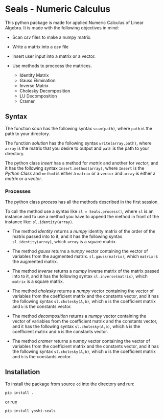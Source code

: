 # Seals - Numeric Calculus

This python package is made for applied Numeric Calculus of Linear Algebra. It is made with the following objectives in mind:

* Scan *csv* files to make a numpy matrix.

* Write a matrix into a *csv* file

* Insert user input into a matrix or a vector.

* Use methods to proccess the matrices.
  * Identity Matrix
  * Gauss Elimination
  * Inverse Matrix
  * Cholesky Decomposition
  * LU Decomposition
  * Cramer

## Syntax

The function *scan* has the following syntax `scan(path)`, where `path` is the path to your directory.

The function *solution* has the following syntax `write(array,path)`, where `array` is the matrix that you desire to output and `path` is the path to your directory.

The python class *Insert* has a method for *matrix* and another for *vector*, and it has the following syntax `Insert.method(array)`, where `Insert` is the *Python Class* and `method` is either a `matrix` or a `vector` and `array` is either a *matrix* or a *vector*.

### Processes

The python class *process* has all the methods described in the first session.

To call the method use a syntax like `sl = Seals.process()`, where `sl` is an instance and to use a method you have to append the method in front of the instance like: `sl.identity(array)`.

* The method *identity* returns a *numpy* identity matrix of the order of the matrix passed into to it, and it has the following syntax `sl.identity(array)`, which `array` is a square matrix.

* The method *gauss* returns a *numpy* vector containing the vector of variables from the augmented matrix. `sl.gauss(matrix)`, which `matrix` is the augmented matrix.

* The method *inverse* returns a *numpy* inverse matrix of the matrix passed into to it, and it has the following syntax `sl.inverse(matrix)`, which `matrix` is a square matrix.

* The method *cholesky* returns a *numpy* vector containing the vector of variables from the coefficient matrix and the constants vector, and it has the following syntax `sl.cholesky(A,b)`, which `A` is the coefficient matrix and `b` is the constants vector.
  
* The method *decomposition* returns a *numpy* vector containing the vector of variables from the coefficient matrix and the constants vector, and it has the following syntax `sl.cholesky(A,b)`, which `A` is the coefficient matrix and `b` is the constants vector.

* The method *cramer* returns a *numpy* vector containing the vector of variables from the coefficient matrix and the constants vector, and it has the following syntax `sl.cholesky(A,b)`, which `A` is the coefficient matrix and `b` is the constants vector.

## Installation

To install the package from source `cd` into the directory and run:

`pip install .`

or run

`pip install yoshi-seals`
